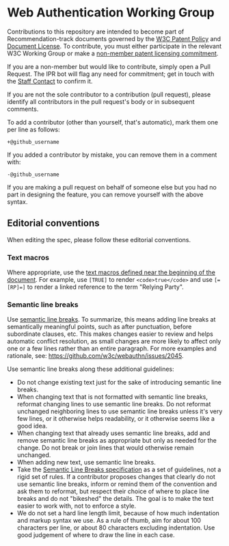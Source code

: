 # Web Authentication Working Group

Contributions to this repository are intended to become part of Recommendation-track documents 
governed by the [W3C Patent Policy](http://www.w3.org/Consortium/Patent-Policy-20040205/) and
[Document License](http://www.w3.org/Consortium/Legal/copyright-documents). To contribute, you must 
either participate in the relevant W3C Working Group or make a [non-member patent licensing
 commitment](https://www.w3.org/policies/process/#contributor-license).

If you are a non-member but would like to contribute, simply open a Pull Request. 
The IPR bot will flag any need for commitment; get in touch with the
[Staff Contact](https://www.w3.org/groups/wg/webauthn/) to confirm it.

If you are not the sole contributor to a contribution (pull request), please identify all 
contributors in the pull request's body or in subsequent comments.

 To add a contributor (other than yourself, that's automatic), mark them one per line as follows:

 ```
 +@github_username
 ```

 If you added a contributor by mistake, you can remove them in a comment with:

 ```
 -@github_username
 ```

 If you are making a pull request on behalf of someone else but you had no part in designing the 
 feature, you can remove yourself with the above syntax.


## Editorial conventions

When editing the spec, please follow these editorial conventions.


### Text macros

Where appropriate, use the
[text macros defined near the beginning of the document](https://github.com/w3c/webauthn/blob/93193a1dcfddf6a6daa4726fafa4f556bff203ca/index.bs#L51-L60).
For example, use `[TRUE]` to render `<code>true</code>`
and use `[=[RP]=]` to render a linked reference to the term "Relying Party".


### Semantic line breaks

Use [semantic line breaks][sembr].
To summarize, this means adding line breaks at semantically meaningful points,
such as after punctuation, before subordinate clauses, etc.
This makes changes easier to review and helps automatic conflict resolution,
as small changes are more likely to affect only one or a few lines
rather than an entire paragraph.
For more examples and rationale, see: https://github.com/w3c/webauthn/issues/2045.

Use semantic line breaks along these additional guidelines:

- Do not change existing text just for the sake of introducing semantic line breaks.
- When changing text that is not formatted with semantic line breaks,
  reformat changing lines to use semantic line breaks.
  Do not reformat unchanged neighboring lines to use semantic line breaks unless it's very few lines,
  or it otherwise helps readability,
  or it otherwise seems like a good idea.
- When changing text that already uses semantic line breaks,
  add and remove semantic line breaks as appropriate but only as needed for the change.
  Do not break or join lines that would otherwise remain unchanged.
- When adding new text, use semantic line breaks.
- Take the [Semantic Line Breaks specification][sembr] as a set of guidelines, not a rigid set of rules.
  If a contributor proposes changes that clearly do not use semantic line breaks,
  inform or remind them of the convention and ask them to reformat,
  but respect their choice of where to place line breaks and do not "bikeshed" the details.
  The goal is to make the text easier to work with, not to enforce a style.
- We do not set a hard line length limit, because of how much indentation and markup syntax we use.
  As a rule of thumb, aim for about 100 characters per line,
  or about 80 characters excluding indentation.
  Use good judgement of where to draw the line in each case.

[sembr]: https://sembr.org/
